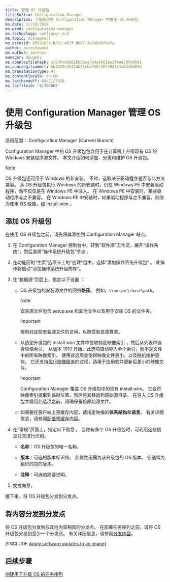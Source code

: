 ```yaml
---
title: 管理 OS 升级包
titleSuffix: Configuration Manager
description: 了解如何在 Configuration Manager 中管理 OS 升级包。
ms.date: 11/29/2019
ms.prod: configuration-manager
ms.technology: configmgr-osd
ms.topic: conceptual
ms.assetid: b9b22655-b8c1-461f-8047-3a7e906f647a
author: aczechowski
ms.author: aaroncz
manager: dougeby
ms.openlocfilehash: cc50fc60601b63bca7b4a4b01ba3fb4a39fd8b91
ms.sourcegitcommit: bbf820c35414bf2cba356f30fe047c1a34c5384d
ms.translationtype: HT
ms.contentlocale: zh-CN
ms.lasthandoff: 04/21/2020
ms.locfileid: "81708865"
---
```

# <a name="manage-os-upgrade-packages-with-configuration-manager"></a>使用 Configuration Manager 管理 OS 升级包

适用范围：  Configuration Manager (Current Branch)

Configuration Manager 中的 OS 升级包包含用于在计算机上升级现有 OS 的 Windows 安装程序源文件。 本文介绍如何添加、分发和维护 OS 升级包。

> [!NOTE]
> OS 升级包还可用于 Windows 的新安装。 不过，这取决于驱动程序是否与此方法兼容。 从 OS 升级包执行 Windows 的新安装时，仍在 Windows PE 中安装驱动程序，而不仅仅是在 Windows PE 中注入。 在 Windows PE 中安装时，某些驱动程序与之不兼容。 在 Windows PE 中安装时，如果驱动程序与之不兼容，则改为使用 [OS 映像](manage-operating-system-images.md)，如 install.wim  。

## <a name="add-an-os-upgrade-package"></a><a name="BKMK_AddOSUpgradePkgs"></a> 添加 OS 升级包  

在使用 OS 升级包之前，请先将其添加到 Configuration Manager 站点。

1. 在 Configuration Manager 控制台中，转到“软件库”工作区，展开“操作系统”，然后选择“操作系统升级包”节点    。  

2. 在功能区的“主页”选项卡上的“创建”组中，选择“添加操作系统升级包”    。 此操作将启动“添加操作系统升级向导”。  

3. 在“数据源”页面上，指定以下设置  ：

    - OS 升级包的安装源文件的网络**路径**。 例如，`\\server\share\path`。  

        > [!NOTE]  
        >  安装源文件包含 setup.exe 和其他文件以及用于安装 OS 的文件夹。  

        > [!IMPORTANT]  
        >  限制对这些安装源文件的访问，以防受到恶意篡改。  

    - 从选定升级包的 install.wim 文件中提取特定映像索引  ，然后从列表中选择映像索引。<!--4931110--> 从版本 1910 开始，此选项自动导入单个索引，而不是文件中的所有映像索引。 使用此选项会使得映像文件更小，以及脱机维护更快。 它还支持[优化映像服务](#bkmk_resetbase)的过程，适用于应用软件更新后更小的映像文件。  

        > [!IMPORTANT]  
        > Configuration Manager 覆盖 OS 升级包中的现有 install.wim。 它会将映像索引提取到临时位置，然后将其移动到原始源目录。 在导入 OS 升级包并启用此选项之前，请确保备份原始源文件。

    - 如果要在客户端上预缓存内容，请指定映像的**体系结构**和**语言**。 有关详细信息，请参阅[配置预缓存内容](../deploy-use/configure-precache-content.md)。  

4. 在“常规”页面上，指定以下信息  。 当你有多个 OS 升级包时，可利用这些信息对其进行识别。  

    - **名称**：OS 升级包的唯一名称。  

    - **版本**：可选的版本标识符。 此属性无需为该升级包的 OS 版本。 它通常为组织的包的版本。  

    - **注释**：可选的简要说明。  

5. 完成向导。  

接下来，将 OS 升级包分发到分发点。  

## <a name="distribute-content-to-a-distribution-point"></a><a name="BKMK_Distribute"></a> 将内容分发到分发点  

将 OS 升级包分发到与其他内容相同的分发点。 在部署任务序列之前，请将 OS 升级包分发到至少一个分发点。 有关详细信息，请参阅[分发内容](../../core/servers/deploy/configure/deploy-and-manage-content.md#bkmk_distribute)。  

[!INCLUDE [Apply software updates to an image](includes/wim-apply-updates.md)]

## <a name="next-steps"></a>后续步骤

[创建用于升级 OS 的任务序列](../deploy-use/create-a-task-sequence-to-upgrade-an-operating-system.md)
